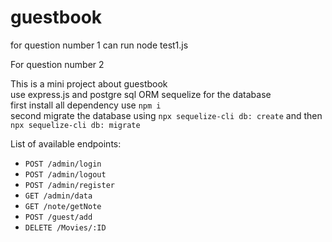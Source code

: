 # guestbook
for question number 1 can run node test1.js   <br />

For question number 2  <br />

This is a mini project about guestbook  <br />
use express.js and postgre sql ORM sequelize for the database  <br />
first install all dependency use `npm i`  <br />
second migrate the database using `npx sequelize-cli db: create` and then `npx sequelize-cli db: migrate`  <br />

List of available endpoints:

-   `POST /admin/login`
-   `POST /admin/logout`
-   `POST /admin/register`
-   `GET /admin/data`
-   `GET /note/getNote`
-   `POST /guest/add`
-   `DELETE /Movies/:ID`

